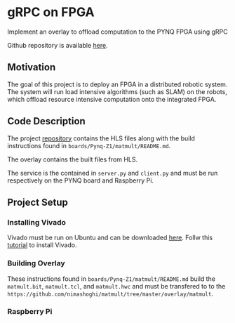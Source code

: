 # gRPC on FPGA

Implement an overlay to offload computation to the PYNQ FPGA using gRPC

Github repository is available [here](https://github.com/nimashoghi/matmult).

## Motivation

The goal of this project is to deploy an FPGA in a distributed robotic system. The system will run load intensive algorithms (such as SLAM) on the robots, which offload resource intensive computation onto the integrated FPGA. 

## Code Description

The project [repository](https://github.com/nimashoghi/matmult) contains the HLS files along with the build instructions found in `boards/Pynq-Z1/matmult/README.md`. 

The overlay contains the built files from HLS. 

The service is the contained in `server.py` and `client.py` and must be run respectively on the PYNQ board and Raspberry Pi. 


## Project Setup

### Installing Vivado

Vivado must be run on Ubuntu and can be downloaded [here](https://www.xilinx.com/support/download/index.html/content/xilinx/en/downloadNav/vivado-design-tools/2019-2.html). Follw this [tutorial](https://www.youtube.com/watch?v=3L0baY-DA3c) to install Vivado.  

### Building Overlay

These instructions found in `boards/Pynq-Z1/matmult/README.md` build the `matmult.bit`, `matmult.tcl`, and `matmult.hwc` and must be transfered to to the `https://github.com/nimashoghi/matmult/tree/master/overlay/matmult`. 

### Raspberry Pi